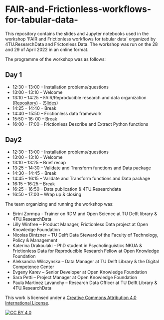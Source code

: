 # FAIR-and-Frictionless-workflows-for-tabular-data-
This repository contains the slides and Jupyter notebooks used in the workshop 'FAIR and Frictionless workflows for tabular data' organized by 4TU.ResearchData and Frictonless Data. The workshop was run on the 28 and 29 of April 2022 in an online format.

The programme of the workshop was as follows:

## Day 1
- 12:30 – 13:00 – Installation problems/questions 
- 13:00 – 13:10 – Welcome 
- 13:10 – 14:25 – FAIR/Reproducible research and data organization ([Repository](https://github.com/4TUResearchData-Carpentries/frictionless-data-workshop)) - ([Slides](https://4turesearchdata-carpentries.github.io/frictionless-data-workshop/data-organisation.html#1))
- 14:25 – 14:40 – Break
- 14:40 – 15:50 – Frictionless data framework
- 15:50 – 16: 00 – Break
- 16:00 – 17:00 – Frictionless Describe and Extract Python functions 

## Day2
- 12:30 – 13:00 – Installation problems/questions 
- 13:00 – 13:10 – Welcome 
- 13:10 – 13:25 – Brief recap 
- 13:25 – 14:30 – Validate and Transform functions and Data package 
- 14:30 – 14:45 – Break
- 14:45 – 16:15 – Validate and Transform functions and Data package 
- 16:15 – 16:25 – Break
- 16:25 – 16:50 – Data publication & 4TU.Researchdata
- 16:50 – 17:00 – Wrap up & closing 

The team organizing and running the workshop was:
- Eirini Zormpa - Trainer on RDM and Open Science at TU Delft library & 4TU.ResearchData
- Lilly Winfree – Product Manager, Frictionless Data project at Open Knowledge Foundation
- Nicolas Dintzner – TU Delft Data Steward of the Faculty of Technology, Policy & Management 
- Katerina Drakoulaki – PhD student in Psycholinguistics NKUA & Frictionless Data for Reproducible Research Fellow at Open Knowledge Foundation
- Aleksandra Wilczynska – Data Manager at TU Delft Library & the Digital Competence Center
- Evgeny Karev – Senior Developer at Open Knowledge Foundation
- Sara Petti – Project Manager at Open Knowledge Foundation
- Paula Martinez Lavanchy – Research Data Officer at TU Delft Library & 4TU.ResearchData

This work is licensed under a [Creative Commons Attribution 4.0 International License][cc-by].


[![CC BY 4.0][cc-by-image]][cc-by]


[cc-by]: http://creativecommons.org/licenses/by/4.0/
[cc-by-image]: https://i.creativecommons.org/l/by/4.0/88x31.png
[cc-by-shield]: https://img.shields.io/badge/License-CC%20BY%204.0-lightgrey.svg

